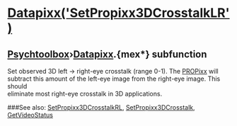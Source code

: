 # [Datapixx('SetPropixx3DCrosstalkLR')](Datapixx-SetPropixx3DCrosstalkLR) 
## [Psychtoolbox](Pyschtoolbox)&#8250;[Datapixx](Datapixx).{mex*} subfunction


Set observed 3D left -\> right-eye crosstalk (range 0-1). The [PROPixx](PROPixx) will  
subtract this amount of the left-eye image from the right-eye image. This should  
eliminate most right-eye crosstalk in 3D applications.  
  


###See also:
[SetPropixx3DCrosstalkRL](Datapixx-SetPropixx3DCrosstalkRL), [SetPropixx3DCrosstalk](Datapixx-SetPropixx3DCrosstalk), [GetVideoStatus](Datapixx-GetVideoStatus)
